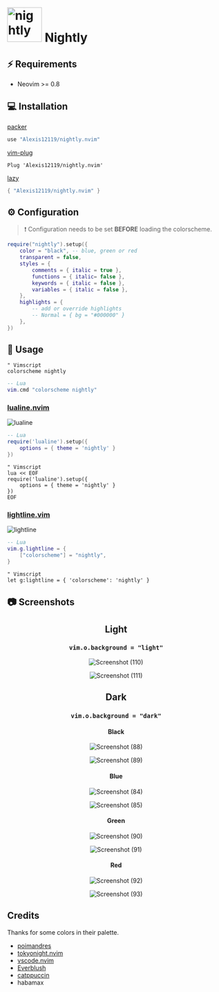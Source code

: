 # <img src="https://user-images.githubusercontent.com/74944536/214324244-9fc431df-73b3-4472-b90b-8c14a5cd17a5.png" alt="nightly" width="80"/> Nightly


## ⚡️ Requirements

- Neovim >= 0.8

## 💻 Installation

[packer](https://github.com/wbthomason/packer.nvim)

```lua
use "Alexis12119/nightly.nvim"
```

[vim-plug](https://github.com/junegunn/vim-plug)

```vim
Plug 'Alexis12119/nightly.nvim'
```

[lazy](https://github.com/folke/lazy.nvim)

```lua
{ "Alexis12119/nightly.nvim" }
```

## ⚙️ Configuration

> ❗️ Configuration needs to be set **BEFORE** loading the colorscheme.

```lua
require("nightly").setup({
    color = "black", -- blue, green or red
    transparent = false,
    styles = {
        comments = { italic = true },
        functions = { italic= false },
        keywords = { italic = false },
        variables = { italic = false },
    },
    highlights = {
        -- add or override highlights
        -- Normal = { bg = "#000000" }
    },
})
```

## 🚀 Usage

```vim
" Vimscript
colorscheme nightly
```

```lua
-- Lua
vim.cmd "colorscheme nightly"
```

### [lualine.nvim](https://github.com/nvim-lualine/lualine.nvim)

![lualine](https://user-images.githubusercontent.com/74944536/218365052-40bdb345-cc26-4720-aa0f-e9f8c6b45fce.png)

```lua
-- Lua
require('lualine').setup({
    options = { theme = 'nightly' }
})
```

```vim
" Vimscript
lua << EOF
require('lualine').setup({
    options = { theme = 'nightly' }
})
EOF
```

### [lightline.vim](https://github.com/itchyny/lightline.vim)

![lightline](https://user-images.githubusercontent.com/74944536/218365089-5d5205a9-884e-4968-ba19-756d3be5c85d.PNG)

```lua
-- Lua
vim.g.lightline = {
    ["colorscheme"] = "nightly",
}
```

```vim
" Vimscript
let g:lightline = { 'colorscheme': 'nightly' }
```

## 📷 Screenshots

<div align="center">

## Light

### `vim.o.background = "light"`

![Screenshot (110)](https://user-images.githubusercontent.com/74944536/230778913-7ea91365-3078-4bf2-8d4a-f6173a516190.png)

![Screenshot (111)](https://user-images.githubusercontent.com/74944536/230778921-113bc046-e89a-4af0-a3f9-0a40ff517641.png)


## Dark

### `vim.o.background = "dark"`

#### Black

![Screenshot (88)](https://user-images.githubusercontent.com/74944536/230719552-9101c47a-4dc0-4482-89cf-5458644bd5ea.png)

![Screenshot (89)](https://user-images.githubusercontent.com/74944536/230719560-9367f7bd-a095-4f15-929c-68634714ba1d.png)

#### Blue

![Screenshot (84)](https://user-images.githubusercontent.com/74944536/230719574-8aef555b-858f-458f-92ed-a37f5356a68a.png)

![Screenshot (85)](https://user-images.githubusercontent.com/74944536/230719580-8425c5d4-5243-434d-a2a3-51ea31aa772d.png)

#### Green

![Screenshot (90)](https://user-images.githubusercontent.com/74944536/230719587-3d02b443-7f66-4126-8bd7-d5a8a27c0a06.png)

![Screenshot (91)](https://user-images.githubusercontent.com/74944536/230719591-e7006ace-9a98-4ba7-9b70-e10746e1d573.png)

#### Red

![Screenshot (92)](https://user-images.githubusercontent.com/74944536/230719602-bf95612b-8a90-4013-9c95-fa465ef071ec.png)

![Screenshot (93)](https://user-images.githubusercontent.com/74944536/230719607-3f16e56d-bfda-4262-9225-4f73b0a4f4a5.png)

</div>

## Credits

Thanks for some colors in their palette.

- [poimandres](https://github.com/olivercederborg/poimandres.nvim)
- [tokyonight.nvim](https://github.com/folke/tokyonight.nvim)
- [vscode.nvim](https://github.com/Mofiqul/vscode.nvim)
- [Everblush](https://github.com/Everblush/nvim)
- [catppuccin](https://github.com/catppuccin/nvim)
- habamax
